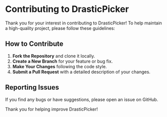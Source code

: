 # Contributing to DrasticPicker

Thank you for your interest in contributing to DrasticPicker! To help maintain a high-quality project, please follow these guidelines:

## How to Contribute

1. **Fork the Repository** and clone it locally.
2. **Create a New Branch** for your feature or bug fix.
3. **Make Your Changes** following the code style.
4. **Submit a Pull Request** with a detailed description of your changes.

## Reporting Issues

If you find any bugs or have suggestions, please open an issue on GitHub.

Thank you for helping improve DrasticPicker!
